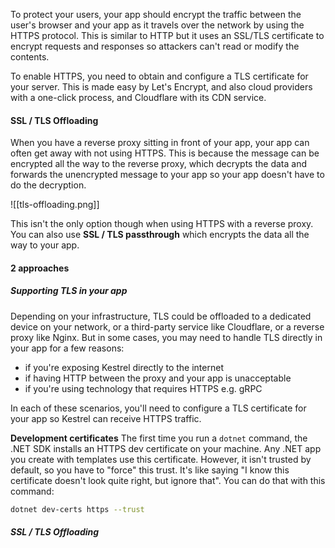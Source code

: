 To protect your users, your app should encrypt the traffic between the user's browser and your app as it travels over the network by using the HTTPS protocol. This is similar to HTTP but it uses an SSL/TLS certificate to encrypt requests and responses so attackers can't read or modify the contents.

To enable HTTPS, you need to obtain and configure a TLS certificate for your server. This is made easy by Let's Encrypt, and also cloud providers with a one-click process, and Cloudflare with its CDN service.

#### SSL / TLS Offloading
When you have a reverse proxy sitting in front of your app, your app can often get away with not using HTTPS. This is because the message can be encrypted all the way to the reverse proxy, which decrypts the data and forwards the unencrypted message to your app so your app doesn't have to do the decryption.

![[tls-offloading.png]]

This isn't the only option though when using HTTPS with a reverse proxy. You can also use **SSL / TLS passthrough** which encrypts the data all the way to your app.

#### 2 approaches

##### Supporting TLS in your app
Depending on your infrastructure, TLS could be offloaded to a dedicated device on your network, or a third-party service like Cloudflare, or a reverse proxy like Nginx. But in some cases, you may need to handle TLS directly in your app for a few reasons:
- if you're exposing Kestrel directly to the internet
- if having HTTP between the proxy and your app is unacceptable
- if you're using technology that requires HTTPS e.g. gRPC

In each of these scenarios, you'll need to configure a TLS certificate for your app so Kestrel can receive HTTPS traffic.

**Development certificates**
The first time you run a `dotnet` command, the .NET SDK installs an HTTPS dev certificate on your machine. Any .NET app you create with templates use this certificate. However, it isn't trusted by default, so you have to "force" this trust. It's like saying "I know this certificate doesn't look quite right, but ignore that".  You can do that with this command:

```sh
dotnet dev-certs https --trust
```


##### SSL / TLS Offloading
